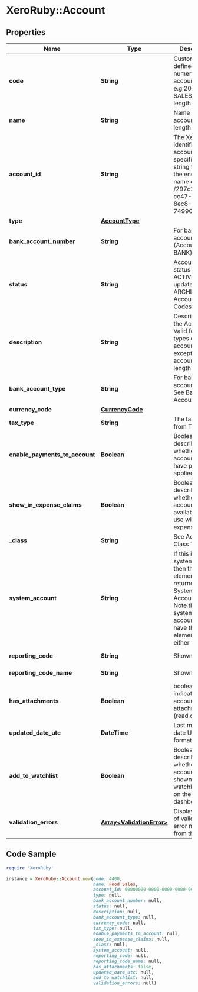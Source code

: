 # XeroRuby::Account

## Properties

Name | Type | Description | Notes
------------ | ------------- | ------------- | -------------
**code** | **String** | Customer defined alpha numeric account code e.g 200 or SALES (max length &#x3D; 10) | [optional] 
**name** | **String** | Name of account (max length &#x3D; 150) | [optional] 
**account_id** | **String** | The Xero identifier for an account – specified as a string following  the endpoint name   e.g. /297c2dc5-cc47-4afd-8ec8-74990b8761e9 | [optional] 
**type** | [**AccountType**](AccountType.md) |  | [optional] 
**bank_account_number** | **String** | For bank accounts only (Account Type BANK) | [optional] 
**status** | **String** | Accounts with a status of ACTIVE can be updated to ARCHIVED. See Account Status Codes | [optional] 
**description** | **String** | Description of the Account. Valid for all types of accounts except bank accounts (max length &#x3D; 4000) | [optional] 
**bank_account_type** | **String** | For bank accounts only. See Bank Account types | [optional] 
**currency_code** | [**CurrencyCode**](CurrencyCode.md) |  | [optional] 
**tax_type** | **String** | The tax type from TaxRates | [optional] 
**enable_payments_to_account** | **Boolean** | Boolean – describes whether account can have payments applied to it | [optional] 
**show_in_expense_claims** | **Boolean** | Boolean – describes whether account code is available for use with expense claims | [optional] 
**_class** | **String** | See Account Class Types | [optional] [readonly] 
**system_account** | **String** | If this is a system account then this element is returned. See System Account types. Note that non-system accounts may have this element set as either “” or null. | [optional] [readonly] 
**reporting_code** | **String** | Shown if set | [optional] [readonly] 
**reporting_code_name** | **String** | Shown if set | [optional] [readonly] 
**has_attachments** | **Boolean** | boolean to indicate if an account has an attachment (read only) | [optional] [readonly] [default to false]
**updated_date_utc** | **DateTime** | Last modified date UTC format | [optional] [readonly] 
**add_to_watchlist** | **Boolean** | Boolean – describes whether the account is shown in the watchlist widget on the dashboard | [optional] 
**validation_errors** | [**Array&lt;ValidationError&gt;**](ValidationError.md) | Displays array of validation error messages from the API | [optional] 

## Code Sample

```ruby
require 'XeroRuby'

instance = XeroRuby::Account.new(code: 4400,
                                 name: Food Sales,
                                 account_id: 00000000-0000-0000-0000-000000000000,
                                 type: null,
                                 bank_account_number: null,
                                 status: null,
                                 description: null,
                                 bank_account_type: null,
                                 currency_code: null,
                                 tax_type: null,
                                 enable_payments_to_account: null,
                                 show_in_expense_claims: null,
                                 _class: null,
                                 system_account: null,
                                 reporting_code: null,
                                 reporting_code_name: null,
                                 has_attachments: false,
                                 updated_date_utc: null,
                                 add_to_watchlist: null,
                                 validation_errors: null)
```


